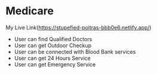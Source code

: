 # Medicare
My Live Link(https://stupefied-poitras-bbb0e6.netlify.app/)
* User can find Qualified Doctors
* User can get Outdoor Checkup
* User can be connected with Blood Bank services
* User can get 24 Hours Service
* User can get Emergency Service
